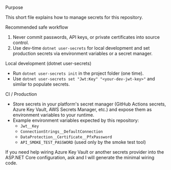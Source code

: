 Purpose

This short file explains how to manage secrets for this repository.

Recommended safe workflow

1. Never commit passwords, API keys, or private certificates into source control.
2. Use dev-time `dotnet user-secrets` for local development and set production secrets via environment variables or a secret manager.

Local development (dotnet user-secrets)

- Run `dotnet user-secrets init` in the project folder (one time).
- Use `dotnet user-secrets set "Jwt:Key" "<your-dev-jwt-key>"` and similar to populate secrets.

CI / Production

- Store secrets in your platform's secret manager (GitHub Actions secrets, Azure Key Vault, AWS Secrets Manager, etc.) and expose them as environment variables to your runtime.
- Example environment variables expected by this repository:
  - `Jwt__Key`
  - `ConnectionStrings__DefaultConnection`
  - `DataProtection__Certificate__PfxPassword`
  - `API_SMOKE_TEST_PASSWORD` (used only by the smoke test tool)

If you need help wiring Azure Key Vault or another secrets provider into the ASP.NET Core configuration, ask and I will generate the minimal wiring code.
